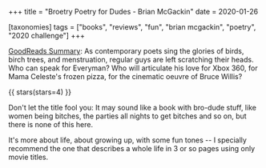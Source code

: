 +++
title = "Broetry Poetry for Dudes - Brian McGackin"
date = 2020-01-26

[taxonomies]
tags = ["books", "reviews", "fun", "brian mcgackin", "poetry", 
"2020 challenge"]
+++

[GoodReads Summary](https://www.goodreads.com/book/show/10326288-broetry-poetry-for-dudes):
As contemporary poets sing the glories of birds, birch trees, and
menstruation, regular guys are left scratching their heads. Who can speak for
Everyman? Who will articulate his love for Xbox 360, for Mama Celeste's frozen
pizza, for the cinematic oeuvre of Bruce Willis?

<!-- more -->

{{ stars(stars=4) }}

Don't let the title fool you: It may sound like a book with bro-dude stuff,
like women being bitches, the parties all nights to get bitches and so on, but
there is none of this here.

It's more about life, about growing up, with some fun tones -- I specially
recommend the one that describes a whole life in 3 or so pages using only
movie titles.
